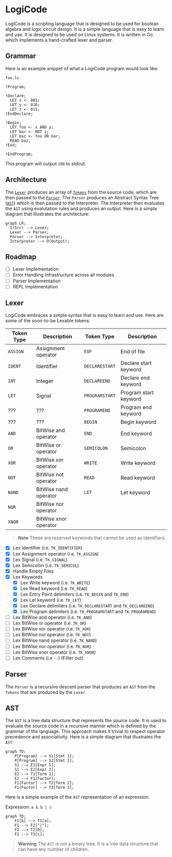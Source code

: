 # LogiCode

LogiCode is a scripting language that is designed to be used for boolean algebra and logic circuit design. It is a simple language that is easy to learn and use. It is designed to be used on Linux systems. It is written in Go which implements a hand-crafted lexer and parser.

## Grammar

Here is an example snippet of what a LogiCode program would look like:

`foo.lc`

```
!Program;

!Declare;
  LET x <- 001;
  LET y <- 010;
  LET z <- 011;
!EndDeclare;

!Begin;
  LET foo <- x AND y;
  LET bar <- NOT z;
  LET baz <- foo OR bar;
  READ baz;
!End;

!EndProgram;
```

This program will output `100` to stdout.

## Architecture

The [`Lexer`](https://en.wikipedia.org/wiki/Lexical_analysis) produces an array of [`Tokens`](https://bits.netbeans.org/11.1/javadoc/org-netbeans-modules-lexer/index.html?org/netbeans/api/lexer/Token.html) from the source code, which are then passed to the [`Parser`](https://en.wikipedia.org/wiki/Parsing). The `Parser` produces an Abstract Syntax Tree ([`AST`](https://en.wikipedia.org/wiki/Abstract_syntax_tree)) which is then passed to the Interpreter. The Interpreter then evaluates the `AST` using evalutation rules and produces an output. Here is a simple diagram that illustrates the architecture:

```mermaid
graph LR;
  I(Src) --> Lexer;
  Lexer --> Parser;
  Parser --> Interpreter;
  Interpreter --> O(Output);
```

## Roadmap

-   [ ] Lexer Implementation
-   [ ] Error Handling Infrastructure across all modules
-   [ ] Parser Implementation
-   [ ] REPL Implementation

## Lexer

LogiCode embraces a simple syntax that is easy to learn and use.
Here are some of the soon-to-be Lexable tokens:

| Token Type | Description           | Token Type     | Description           |
| ---------- | --------------------- | -------------- | --------------------- |
| `ASSIGN`   | Assignment operator   | `EOF`          | End of file           |
| `IDENT`    | Identifier            | `DECLARESTART` | Declare start keyword |
| `INT`      | Integer               | `DECLAREEND`   | Declare end keyword   |
| `LET`      | Signal                | `PROGRAMSTART` | Program start keyword |
| ???        | ???                   | `PROGRAMEND`   | Program end keyword   |
| ???        | ???                   | `BEGIN`        | Begin keyword         |
| `AND`      | BitWise and operator  | `END`          | End keyword           |
| `OR`       | BitWise or operator   | `SEMICOLON`    | Semicolon             |
| `XOR`      | BitWise xor operator  | `WRITE`        | Write keyword         |
| `NOT`      | BitWise not operator  | `READ`         | Read keyword          |
| `NAND`     | BitWise nand operator | `LET`          | Let keyword           |
| `NOR`      | BitWise nor operator  |
| `XNOR`     | BitWise xnor operator |

> **Note** These are reserved keywords that cannot be used as identifiers.

-   [x] Lex Identifier (i.e. `TK_IDENTIFIER`)
-   [x] Lex Assignment operator (i.e. `TK_ASSIGN`)
-   [x] Lex Signal (i.e. `TK_SIGNAL`)
-   [x] Lex Semicolon (i.e. `TK_SEMICOL`)
-   [x] Handle Empty Files
-   [x] Lex Keywords
    -   [x] Lex Write keyword (i.e. `TK_WRITE`)
    -   [x] Lex Read keyword (i.e. `TK_READ`)
    -   [x] Lex Entry Point delimiters (i.e. `TK_BEGIN` and `TK_END`)
    -   [x] Lex Let keyword (i.e. `TK_LET`)
    -   [x] Lex Declare delimiters (i.e. `TK_DECLARESTART` and `TK_DECLAREEND`)
    -   [x] Lex Program delimiters (i.e. `TK_PROGRAMSTART` and `TK_PROGRAMEND`)
-   [ ] Lex BitWise and operator (i.e. `TK_AND`)
-   [ ] Lex BitWise or operator (i.e. `TK_OR`)
-   [ ] Lex BitWise xor operator (i.e. `TK_XOR`)
-   [ ] Lex BitWise not operator (i.e. `TK_NOT`)
-   [ ] Lex BitWise nand operator (i.e. `TK_NAND`)
-   [ ] Lex BitWise nor operator (i.e. `TK_NOR`)
-   [ ] Lex BitWise xnor operator (i.e. `TK_XNOR`)
-   [ ] Lex Comments (i.e `--`) (Filter out)

## Parser

The `Parser` is a recursive descent parser that produces an `AST` from the `Tokens` that are produced by the `Lexer`.

## AST

The `AST` is a tree data structure that represents the source code. It is used to evaluate the source code in a recursive manner which
is defined by the grammar of the language. This approach makes it trivial to respect operator precedence and associativity. Here is a simple diagram that illustrates the `AST`:

```mermaid
graph TD;
    P[Program] --> S1[Stmt 1];
    P[Program] --> S2[Stmt 2];
    S1 --> E1[Expr 1];
    S1 --> E2[Expr 2];
    E2 --> T1[Term 1];
    E2 --> F1[Factor];
    F1[Factor] --> T2[Term 2];
    F1[Factor] --> T3[Term 3];

```

Here is a simple example of the `AST` representation of an expression:

Expression: `a & b | c`

```mermaid
graph TD;
    F1[&] --> T1[a];
    F1 --> F2["|"];
    F2 --> T2[b];
    F2 --> T3[c];
```

> **Warning** The `AST` is not a binary tree. It is a tree data structure that can have any number of children.
